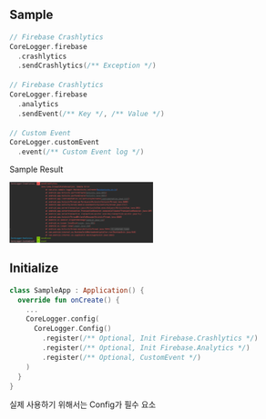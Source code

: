 ## Sample

```kotlin
// Firebase Crashlytics
CoreLogger.firebase
  .crashlytics
  .sendCrashlytics(/** Exception */)

// Firebase Crashlytics
CoreLogger.firebase
  .analytics
  .sendEvent(/** Key */, /** Value */)

// Custom Event
CoreLogger.customEvent
  .event(/** Custom Event log */)
```

Sample Result

<img src="arts/sample.png" width="50%" />

## Initialize

```kotlin
class SampleApp : Application() {
  override fun onCreate() {
    ...
    CoreLogger.config(
      CoreLogger.Config()
        .register(/** Optional, Init Firebase.Crashlytics */)
        .register(/** Optional, Init Firebase.Analytics */)
        .register(/** Optional, CustomEvent */)
    )      
  }
}
```

실제 사용하기 위해서는 Config가 필수 요소
